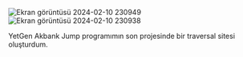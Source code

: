 ![Ekran görüntüsü 2024-02-10 230949](https://github.com/Savcdilara/MyProjectYetGenJump/assets/108372749/f08df7d8-0c18-4a5d-8072-56397222301b)
![Ekran görüntüsü 2024-02-10 230938](https://github.com/Savcdilara/MyProjectYetGenJump/assets/108372749/3d2450eb-7d52-42de-a9c1-9a0f71e03345)

YetGen Akbank Jump programımın son projesinde bir traversal sitesi oluşturdum. 
